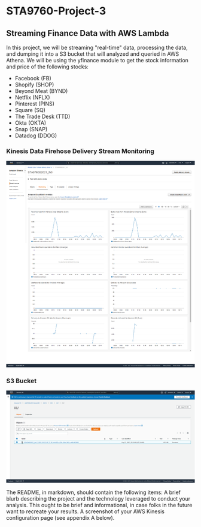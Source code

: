 # STA9760-Project-3
## Streaming Finance Data with AWS Lambda
In this project, we will be streaming "real-time" data, processing the data, and dumping it into a S3 bucket that will analyzed and queried in AWS Athena.
We will be using the yfinance module to get the stock information and price of the following stocks:
- Facebook (FB)
- Shopify (SHOP)
- Beyond Meat (BYND)
- Netflix (NFLX)
- Pinterest (PINS)
- Square (SQ)
- The Trade Desk (TTD)
- Okta (OKTA)
- Snap (SNAP)
- Datadog (DDOG)


### Kinesis Data Firehose Delivery Stream Monitoring
![cluster_iamge](assets/kinesis_config.png)

### S3 Bucket
![cluster_iamge](assets/screenshot_of_s3_bucket.png)

The README, in markdown, should contain the following items:
A brief blurb describing the project and the technology leveraged to conduct your analysis. This ought to be brief and informational, in case folks in the future want to recreate your results.
A screenshot of your AWS Kinesis configuration page (see appendix A below).
